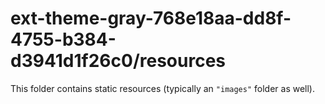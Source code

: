 # ext-theme-gray-768e18aa-dd8f-4755-b384-d3941d1f26c0/resources

This folder contains static resources (typically an `"images"` folder as well).
